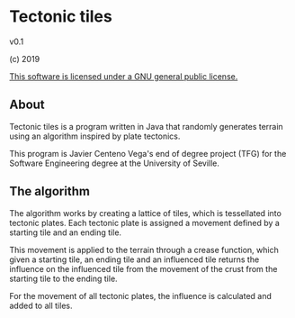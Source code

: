 # Tectonic tiles

v0.1

(c) 2019

[This software is licensed under a GNU general public license.](./LICENSE "LICENSE")

## About

Tectonic tiles is a program written in Java that randomly generates terrain using an algorithm inspired by plate tectonics.

This program is Javier Centeno Vega's end of degree project (TFG) for the Software Engineering degree at the University of Seville.

## The algorithm

The algorithm works by creating a lattice of tiles, which is tessellated into tectonic plates. Each tectonic plate is assigned a movement defined by a starting tile and an ending tile.

This movement is applied to the terrain through a crease function, which given a starting tile, an ending tile and an influenced tile returns the influence on the influenced tile from the movement of the crust from the starting tile to the ending tile.

For the movement of all tectonic plates, the influence is calculated and added to all tiles.

